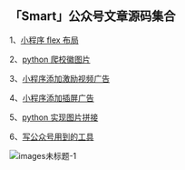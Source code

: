 ## 「Smart」公众号文章源码集合

1、[小程序 flex 布局](https://github.com/Mayandev/fever_code/tree/master/mini_program/css_flex)

2、[python 爬校徽图片](https://github.com/Mayandev/fever_code/tree/master/python/avatar_scrapy)

3、[小程序添加激励视频广告](https://github.com/Mayandev/fever_code/tree/master/mini_program/video_ad_test)

4、[小程序添加插屏广告](https://github.com/Mayandev/fever_code/tree/master/mini_program/interstitail_ad_tutorial)

5、[python 实现图片拼接](https://github.com/Mayandev/fever_code/tree/master/python/image_merge)

6、[写公众号用到的工具](https://github.com/Mayandev/fever_code/tree/master/css)

![images未标题-1](https://mayandev.oss-cn-hangzhou.aliyuncs.com/uPic/images%E6%9C%AA%E6%A0%87%E9%A2%98-1.png)
